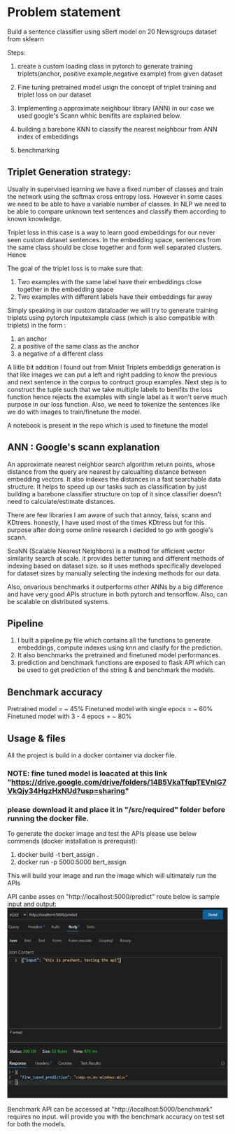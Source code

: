 # Problem statement

Build a sentence classifier using sBert model on 20 Newsgroups dataset from sklearn

Steps:
1) create a custom loading class in pytorch to generate training triplets(anchor, positive example,negative example) from given dataset

2) Fine tuning pretrained model usign the concept of triplet training and triplet loss on our dataset

3) Implementing a approximate neighbour library (ANN) in our case we used google's Scann whhic benifits are explained below.

4) building a barebone KNN to classify the nearest neighbour from ANN index of embeddings

5) benchmarking 

## Triplet Generation strategy:

Usually in supervised learning we have a fixed number of classes and train the network using the softmax cross entropy loss. However in some cases we need to be able to have a variable number of classes. In NLP we need to be able to compare unknown text sentences and classify them according to known knowledge.

Triplet loss in this case is a way to learn good embeddings for our never seen custom dataset sentences. In the embedding space, sentences from the same class should be close together and form well separated clusters. Hence 

The goal of the triplet loss is to make sure that:

1) Two examples with the same label have their embeddings close together in the embedding space
2) Two examples with different labels have their embeddings far away

Simply speaking in our custom dataloader we will try to generate training triplets using pytorch Inputexample class (which is also compatible with triplets) in the form :

1)  an anchor
2)  a positive of the same class as the anchor
3)  a negative of a different class

A liitle bit addition I found out from Mnist Triplets embeddigs generation is that like images we can put a left and right padding to know the previous and next sentence in the corpus to contruct group examples. Next step is to construct the tuple such that we take multiple labels to benifits the loss function hence rejects the examples with single label as it won't serve much purpose in our loss function. 
Also, we need to tokenize the sentences like we do with images to train/finetune the model.  

A notebook is present in the repo which is used to finetune the model

## ANN : Google's scann explanation

An approximate nearest neighbor search algorithm return points, whose distance from the query are nearest by calcualting distance between embedding vectors. It also indexes the distances in a fast searchable data structure. It helps to speed up our tasks such as classification by just building a barebone classifier structure on top of it since classifier doesn't need to calculate/estimate distances.

There are few libraries I am aware of such that annoy, faiss, scann and KDtrees. honestly, I have used most of the times KDtress but for this purpose after doing some online research i decided to go with google's scann.

ScaNN (Scalable Nearest Neighbors) is a method for efficient vector similarity search at scale. it provides better tuning and different methods of indexing based on dataset size. so it uses methods specifically developed for dataset sizes by manually selecting the indexing methods for our data. 

Also, onvarious benchmarks it outperforms other ANNs by a big difference and have very good APIs structure in both pytorch and tensorflow. Also, can be scalable on distributed systems. 

## Pipeline

1) I built a pipeline.py file which contains all the functions to generate embeddings, compute indexes using knn and clasify for the prediction. 
2) It also benchmarks the pretrained and finetuned model performances.
3) prediction and benchmark functions are exposed to flask API which can be used to get prediction of the string & and benchmark the models.

## Benchmark accuracy

Pretrained model = ~ 45%
Finetuned model with single epocs = ~ 60%
Finetuned model with 3 - 4 epocs = ~ 80%


## Usage & files

All the project is build in a docker container via docker file.

### NOTE: fine tuned model is loacated at this link "https://drive.google.com/drive/folders/14B5VkaTfqpTEVnlG7VkQjy34HgzHxNUd?usp=sharing" 

### please download it and place it in "/src/required" folder before running the docker file.

To generate the docker image and test the APIs please use below commends (docker installation is prerequist):

1)  docker build -t bert_assign .
2) docker run -p 5000:5000 bert_assign

This will build your image and run the image which will ultimately run the APIs

API canbe asses on "http://localhost:5000/predict" route
below is sample input and output:
![Screenshot](API.jpg)

Benchmark API can be accessed at "http://localhost:5000/benchmark" requires no input. will provide you with the benchmark accuracy on test set for both the models. 


